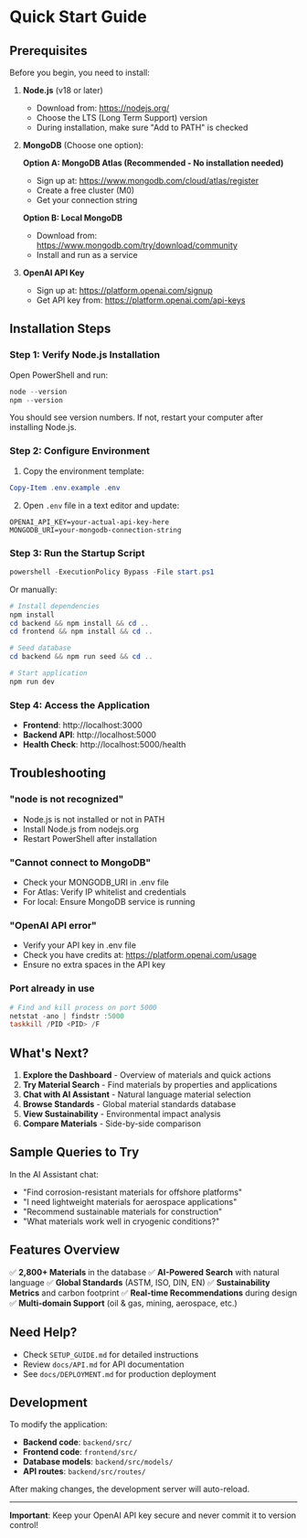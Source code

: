 # Quick Start Guide

## Prerequisites

Before you begin, you need to install:

1. **Node.js** (v18 or later)
   - Download from: https://nodejs.org/
   - Choose the LTS (Long Term Support) version
   - During installation, make sure "Add to PATH" is checked

2. **MongoDB** (Choose one option):
   
   **Option A: MongoDB Atlas (Recommended - No installation needed)**
   - Sign up at: https://www.mongodb.com/cloud/atlas/register
   - Create a free cluster (M0)
   - Get your connection string
   
   **Option B: Local MongoDB**
   - Download from: https://www.mongodb.com/try/download/community
   - Install and run as a service

3. **OpenAI API Key**
   - Sign up at: https://platform.openai.com/signup
   - Get API key from: https://platform.openai.com/api-keys

## Installation Steps

### Step 1: Verify Node.js Installation

Open PowerShell and run:
```powershell
node --version
npm --version
```

You should see version numbers. If not, restart your computer after installing Node.js.

### Step 2: Configure Environment

1. Copy the environment template:
```powershell
Copy-Item .env.example .env
```

2. Open `.env` file in a text editor and update:
```env
OPENAI_API_KEY=your-actual-api-key-here
MONGODB_URI=your-mongodb-connection-string
```

### Step 3: Run the Startup Script

```powershell
powershell -ExecutionPolicy Bypass -File start.ps1
```

Or manually:

```powershell
# Install dependencies
npm install
cd backend && npm install && cd ..
cd frontend && npm install && cd ..

# Seed database
cd backend && npm run seed && cd ..

# Start application
npm run dev
```

### Step 4: Access the Application

- **Frontend**: http://localhost:3000
- **Backend API**: http://localhost:5000
- **Health Check**: http://localhost:5000/health

## Troubleshooting

### "node is not recognized"
- Node.js is not installed or not in PATH
- Install Node.js from nodejs.org
- Restart PowerShell after installation

### "Cannot connect to MongoDB"
- Check your MONGODB_URI in .env file
- For Atlas: Verify IP whitelist and credentials
- For local: Ensure MongoDB service is running

### "OpenAI API error"
- Verify your API key in .env file
- Check you have credits at: https://platform.openai.com/usage
- Ensure no extra spaces in the API key

### Port already in use
```powershell
# Find and kill process on port 5000
netstat -ano | findstr :5000
taskkill /PID <PID> /F
```

## What's Next?

1. **Explore the Dashboard** - Overview of materials and quick actions
2. **Try Material Search** - Find materials by properties and applications
3. **Chat with AI Assistant** - Natural language material selection
4. **Browse Standards** - Global material standards database
5. **View Sustainability** - Environmental impact analysis
6. **Compare Materials** - Side-by-side comparison

## Sample Queries to Try

In the AI Assistant chat:
- "Find corrosion-resistant materials for offshore platforms"
- "I need lightweight materials for aerospace applications"
- "Recommend sustainable materials for construction"
- "What materials work well in cryogenic conditions?"

## Features Overview

✅ **2,800+ Materials** in the database
✅ **AI-Powered Search** with natural language
✅ **Global Standards** (ASTM, ISO, DIN, EN)
✅ **Sustainability Metrics** and carbon footprint
✅ **Real-time Recommendations** during design
✅ **Multi-domain Support** (oil & gas, mining, aerospace, etc.)

## Need Help?

- Check `SETUP_GUIDE.md` for detailed instructions
- Review `docs/API.md` for API documentation
- See `docs/DEPLOYMENT.md` for production deployment

## Development

To modify the application:

- **Backend code**: `backend/src/`
- **Frontend code**: `frontend/src/`
- **Database models**: `backend/src/models/`
- **API routes**: `backend/src/routes/`

After making changes, the development server will auto-reload.

---

**Important**: Keep your OpenAI API key secure and never commit it to version control!
